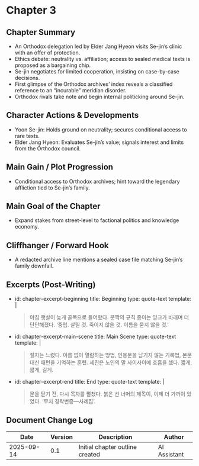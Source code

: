 # Chapter 3

## Chapter Summary
- An Orthodox delegation led by Elder Jang Hyeon visits Se-jin’s clinic with an offer of protection.
- Ethics debate: neutrality vs. affiliation; access to sealed medical texts is proposed as a bargaining chip.
- Se-jin negotiates for limited cooperation, insisting on case-by-case decisions.
- First glimpse of the Orthodox archives’ index reveals a classified reference to an “incurable” meridian disorder.
- Orthodox rivals take note and begin internal politicking around Se-jin.

## Character Actions & Developments
- Yoon Se-jin: Holds ground on neutrality; secures conditional access to rare texts.
- Elder Jang Hyeon: Evaluates Se-jin’s value; signals interest and limits from the Orthodox council.

## Main Gain / Plot Progression
- Conditional access to Orthodox archives; hint toward the legendary affliction tied to Se-jin’s family.

## Main Goal of the Chapter
- Expand stakes from street-level to factional politics and knowledge economy.

## Cliffhanger / Forward Hook
- A redacted archive line mentions a sealed case file matching Se-jin’s family downfall.

## Excerpts (Post-Writing)
- id: chapter-excerpt-beginning
  title: Beginning
  type: quote-text
  template: |
    > 아침 햇살이 늦게 골목으로 들어왔다. 문짝의 규칙 종이는 잉크가 바래며 더 단단해졌다. ‘중립. 살릴 것. 죽이지 않을 것. 이름을 묻지 않을 것.’
- id: chapter-excerpt-main-scene
  title: Main Scene
  type: quote-text
  template: |
    > 절차는 느렸다. 이름 없이 열람하는 방법, 인용문을 남기지 않는 기록법, 본문 대신 패턴을 기억하는 훈련. 세진은 노인의 말 사이사이에 호흡을 셌다. 짧게, 짧게, 길게.
- id: chapter-excerpt-end
  title: End
  type: quote-text
  template: |
    > 문을 닫기 전, 다시 목차를 펼쳤다. 붉은 선 너머의 제목이, 이제 더 가까이 있었다. ‘무치 경락변증—사례집’.

## Document Change Log
| Date       | Version | Description                     | Author       |
|------------|---------|---------------------------------|--------------|
| 2025-09-14 | 0.1     | Initial chapter outline created | AI Assistant |
